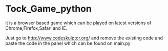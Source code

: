 # Tock_Game_python

it is a browser based game which can be played on latest versions of  Chrome,Firefox,Safari and IE.

Just go to http://www.codeskulptor.org/ and remove the existing code and paste the code in the panel which can be found on main.py
